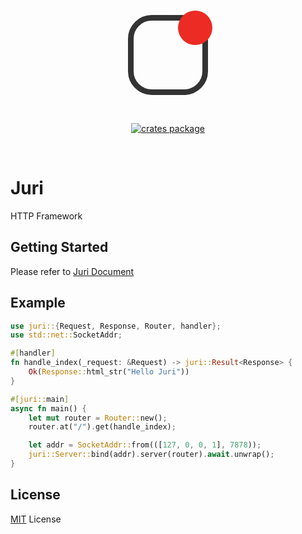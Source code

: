<p align="center">
    <a href="https://github.com/luoxiaozero/juri" target="_blank">
        <span
            style="
                position: relative;
                width: 110px;
                height: 110px;
                border-radius: 38px;
                border: 9px solid #333;
                display: inline-flex;
                justify-content: center;
                align-items: center;
            "
        >
            <span
                style="
                    position: absolute;
                    top: -16px;
                    right: -16px;
                    width: 55px;
                    height: 55px;
                    background-color: #ec2b24;
                    border-radius: 50%;
                "
            ></span>
        </span>
    </a>
</p>
<br/>
<p align="center">
  <a href="https://crates.io/crates/juri"><img src="https://img.shields.io/crates/v/juri" alt="crates package"></a>
</p>
<br/>

# Juri

HTTP Framework

## Getting Started

Please refer to [Juri Document](https://luoxiaozero.github.io/juri)

## Example

```rust
use juri::{Request, Response, Router, handler};
use std::net::SocketAddr;

#[handler]
fn handle_index(_request: &Request) -> juri::Result<Response> {
    Ok(Response::html_str("Hello Juri"))
}

#[juri::main]
async fn main() {
    let mut router = Router::new();
    router.at("/").get(handle_index);

    let addr = SocketAddr::from(([127, 0, 0, 1], 7878));
    juri::Server::bind(addr).server(router).await.unwrap();
}
```

## License

[MIT](./LICENSE) License
